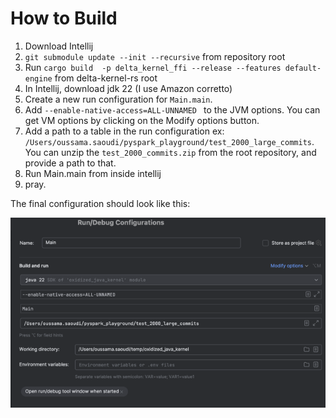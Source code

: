 # How to Build
1) Download Intellij
2) `git submodule update --init --recursive` from repository root
3) Run `cargo build  -p delta_kernel_ffi --release --features default-engine` from delta-kernel-rs root
3) In Intellij, download jdk 22 (I use Amazon corretto)
4) Create a new run configuration  for `Main.main`.
5) Add `--enable-native-access=ALL-UNNAMED ` to the JVM options. You can get VM options by clicking on the Modify options button.
6) Add a path to a table in the run configuration ex: `/Users/oussama.saoudi/pyspark_playground/test_2000_large_commits`. You can unzip the `test_2000_commits.zip` from the root repository, and provide a path to that.
7) Run Main.main from inside intellij
8) pray.


The final configuration should look like this: 

![img.png](img.png)